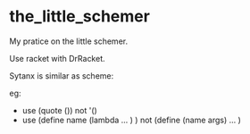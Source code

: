 the_little_schemer
==================

My pratice on the little schemer.

Use racket with DrRacket.

Sytanx is similar as scheme: 

eg: 

- use (quote ()) not '()
- use (define name (lambda ... ) ) not (define (name args) ... )
